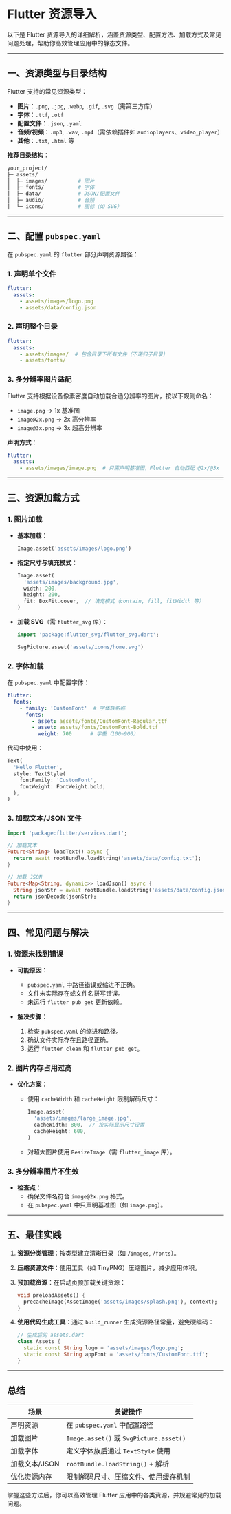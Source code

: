 # Flutter 资源导入

以下是 Flutter 资源导入的详细解析，涵盖资源类型、配置方法、加载方式及常见问题处理，帮助你高效管理应用中的静态文件。

---

## **一、资源类型与目录结构**

Flutter 支持的常见资源类型：

- **图片**：`.png`, `.jpg`, `.webp`, `.gif`, `.svg`（需第三方库）
- **字体**：`.ttf`, `.otf`
- **配置文件**：`.json`, `.yaml`
- **音频/视频**：`.mp3`, `.wav`, `.mp4`（需依赖插件如 `audioplayers`、`video_player`）
- **其他**：`.txt`, `.html` 等

**推荐目录结构**：

```bash
your_project/
├─ assets/
│  ├─ images/          # 图片
│  ├─ fonts/           # 字体
│  ├─ data/            # JSON/配置文件
│  ├─ audio/           # 音频
│  └─ icons/           # 图标（如 SVG）
```

---

## **二、配置 `pubspec.yaml`**

在 `pubspec.yaml` 的 `flutter` 部分声明资源路径：

### 1. **声明单个文件**

```yaml
flutter:
  assets:
    - assets/images/logo.png
    - assets/data/config.json
```

### 2. **声明整个目录**

```yaml
flutter:
  assets:
    - assets/images/  # 包含目录下所有文件（不递归子目录）
    - assets/fonts/
```

### 3. **多分辨率图片适配**

Flutter 支持根据设备像素密度自动加载合适分辨率的图片，按以下规则命名：

- `image.png` → 1x 基准图
- `image@2x.png` → 2x 高分辨率
- `image@3x.png` → 3x 超高分辨率

**声明方式**：

```yaml
flutter:
  assets:
    - assets/images/image.png  # 只需声明基准图，Flutter 自动匹配 @2x/@3x
```

---

## **三、资源加载方式**

### 1. **图片加载**

- **基本加载**：

  ```dart
  Image.asset('assets/images/logo.png')
  ```

- **指定尺寸与填充模式**：

  ```dart
  Image.asset(
    'assets/images/background.jpg',
    width: 200,
    height: 200,
    fit: BoxFit.cover,  // 填充模式（contain, fill, fitWidth 等）
  )
  ```

- **加载 SVG**（需 `flutter_svg` 库）：

  ```dart
  import 'package:flutter_svg/flutter_svg.dart';
  
  SvgPicture.asset('assets/icons/home.svg')
  ```

### 2. **字体加载**

在 `pubspec.yaml` 中配置字体：

```yaml
flutter:
  fonts:
    - family: 'CustomFont'  # 字体族名称
      fonts:
        - asset: assets/fonts/CustomFont-Regular.ttf
        - asset: assets/fonts/CustomFont-Bold.ttf
          weight: 700      # 字重（100~900）
```

代码中使用：

```dart
Text(
  'Hello Flutter',
  style: TextStyle(
    fontFamily: 'CustomFont',
    fontWeight: FontWeight.bold,
  ),
)
```

### 3. **加载文本/JSON 文件**

```dart
import 'package:flutter/services.dart';

// 加载文本
Future<String> loadText() async {
  return await rootBundle.loadString('assets/data/config.txt');
}

// 加载 JSON
Future<Map<String, dynamic>> loadJson() async {
  String jsonStr = await rootBundle.loadString('assets/data/config.json');
  return jsonDecode(jsonStr);
}
```

---

## **四、常见问题与解决**

### 1. **资源未找到错误**

- **可能原因**：
  - `pubspec.yaml` 中路径错误或缩进不正确。
  - 文件未实际存在或文件名拼写错误。
  - 未运行 `flutter pub get` 更新依赖。

- **解决步骤**：
  1. 检查 `pubspec.yaml` 的缩进和路径。
  2. 确认文件实际存在且路径正确。
  3. 运行 `flutter clean` 和 `flutter pub get`。

### 2. **图片内存占用过高**

- **优化方案**：
  - 使用 `cacheWidth` 和 `cacheHeight` 限制解码尺寸：

    ```dart
    Image.asset(
      'assets/images/large_image.jpg',
      cacheWidth: 800,  // 按实际显示尺寸设置
      cacheHeight: 600,
    )
    ```

  - 对超大图片使用 `ResizeImage`（需 `flutter_image` 库）。

### 3. **多分辨率图片不生效**

- **检查点**：
  - 确保文件名符合 `image@2x.png` 格式。
  - 在 `pubspec.yaml` 中只声明基准图（如 `image.png`）。

---

## **五、最佳实践**

1. **资源分类管理**：按类型建立清晰目录（如 `/images`, `/fonts`）。
2. **压缩资源文件**：使用工具（如 TinyPNG）压缩图片，减少应用体积。
3. **预加载资源**：在启动页预加载关键资源：

   ```dart
   void preloadAssets() {
     precacheImage(AssetImage('assets/images/splash.png'), context);
   }
   ```

4. **使用代码生成工具**：通过 `build_runner` 生成资源路径常量，避免硬编码：

   ```dart
   // 生成后的 assets.dart
   class Assets {
     static const String logo = 'assets/images/logo.png';
     static const String appFont = 'assets/fonts/CustomFont.ttf';
   }
   ```

---

## **总结**

| **场景**          | **关键操作**                                  |
|-------------------|---------------------------------------------|
| 声明资源          | 在 `pubspec.yaml` 中配置路径                 |
| 加载图片          | `Image.asset()` 或 `SvgPicture.asset()`      |
| 加载字体          | 定义字体族后通过 `TextStyle` 使用            |
| 加载文本/JSON     | `rootBundle.loadString()` + 解析            |
| 优化资源内存      | 限制解码尺寸、压缩文件、使用缓存机制         |

掌握这些方法后，你可以高效管理 Flutter 应用中的各类资源，并规避常见的加载问题。
